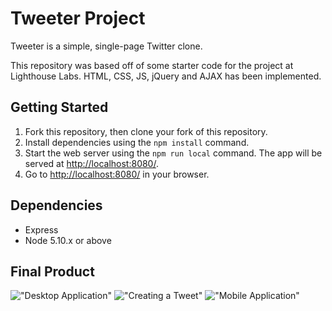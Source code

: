 # Tweeter Project

Tweeter is a simple, single-page Twitter clone.

This repository was based off of some starter code for the project at Lighthouse Labs. HTML, CSS, JS, jQuery and AJAX has been implemented.

## Getting Started

1. Fork this repository, then clone your fork of this repository.
2. Install dependencies using the `npm install` command.
3. Start the web server using the `npm run local` command. The app will be served at <http://localhost:8080/>.
4. Go to <http://localhost:8080/> in your browser.

## Dependencies

- Express
- Node 5.10.x or above

## Final Product

!["Desktop Application"]()
!["Creating a Tweet"]()
!["Mobile Application"]()
